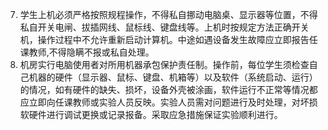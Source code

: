 7. 学生上机必须严格按照规程操作，不得私自挪动电脑桌、显示器等位置，不得私自开关电闸、拔插网线、鼠标线、键盘线等。上机时按规定方法正确开关机，操作过程中不允许重新启动计算机。中途如遇设备发生故障应立即报告任课教师,不得隐瞒不报或私自处理。
8. 机房实行电脑使用者对所用机器承包保护责任制。操作前，每位学生须检查自己机器的硬件（显示器、鼠标、键盘、机箱等）以及软件（系统启动、运行）的情况，如有硬件的缺失、损坏，设备外壳被涂画，软件运行不正常等情况都应立即向任课教师或实验人员反映。实验人员需对问题进行及时处理，对坏损软硬件进行调试更换或记录报备。采取应急措施保证实验顺利进行。
